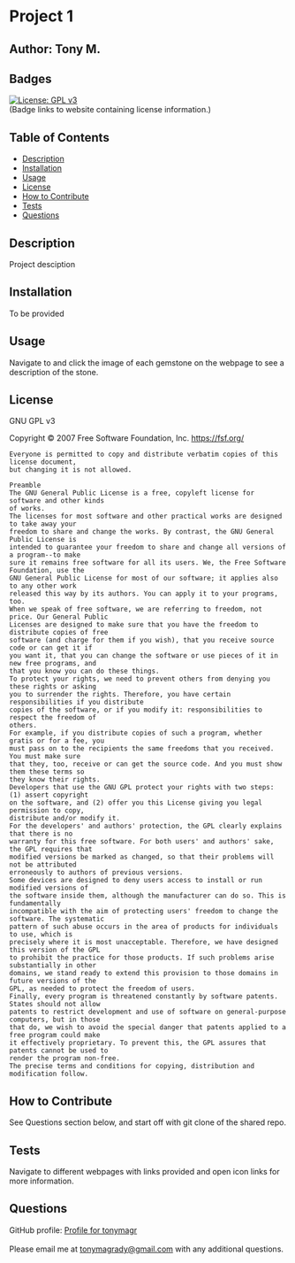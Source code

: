 # Project 1

  ## Author: Tony M.

  ## Badges
  [![License: GPL v3](https://img.shields.io/badge/License-GPLv3-blue.svg)](https://www.gnu.org/licenses/gpl-3.0) <br>
  (Badge links to website containing license information.)

  ## Table of Contents
  - [Description](#description)
  - [Installation](#installation)
  - [Usage](#usage)
  - [License](#license)
  - [How to Contribute](#how-to-contribute)
  - [Tests](#tests)
  - [Questions](#questions)

  ## Description
  Project desciption

  ## Installation
  To be provided

  ## Usage
  Navigate to and click the image of each gemstone on the webpage to see a description of the stone.

  ## License
  GNU GPL v3

  Copyright © 2007 Free Software Foundation, Inc. <https://fsf.org/>

    Everyone is permitted to copy and distribute verbatim copies of this license document, 
    but changing it is not allowed.
    
    Preamble
    The GNU General Public License is a free, copyleft license for software and other kinds 
    of works.
    The licenses for most software and other practical works are designed to take away your 
    freedom to share and change the works. By contrast, the GNU General Public License is 
    intended to guarantee your freedom to share and change all versions of a program--to make 
    sure it remains free software for all its users. We, the Free Software Foundation, use the 
    GNU General Public License for most of our software; it applies also to any other work 
    released this way by its authors. You can apply it to your programs, too.
    When we speak of free software, we are referring to freedom, not price. Our General Public 
    Licenses are designed to make sure that you have the freedom to distribute copies of free 
    software (and charge for them if you wish), that you receive source code or can get it if 
    you want it, that you can change the software or use pieces of it in new free programs, and 
    that you know you can do these things.
    To protect your rights, we need to prevent others from denying you these rights or asking 
    you to surrender the rights. Therefore, you have certain responsibilities if you distribute 
    copies of the software, or if you modify it: responsibilities to respect the freedom of 
    others.
    For example, if you distribute copies of such a program, whether gratis or for a fee, you 
    must pass on to the recipients the same freedoms that you received. You must make sure 
    that they, too, receive or can get the source code. And you must show them these terms so 
    they know their rights.
    Developers that use the GNU GPL protect your rights with two steps: (1) assert copyright 
    on the software, and (2) offer you this License giving you legal permission to copy, 
    distribute and/or modify it.
    For the developers' and authors' protection, the GPL clearly explains that there is no 
    warranty for this free software. For both users' and authors' sake, the GPL requires that 
    modified versions be marked as changed, so that their problems will not be attributed 
    erroneously to authors of previous versions.
    Some devices are designed to deny users access to install or run modified versions of 
    the software inside them, although the manufacturer can do so. This is fundamentally 
    incompatible with the aim of protecting users' freedom to change the software. The systematic 
    pattern of such abuse occurs in the area of products for individuals to use, which is 
    precisely where it is most unacceptable. Therefore, we have designed this version of the GPL 
    to prohibit the practice for those products. If such problems arise substantially in other 
    domains, we stand ready to extend this provision to those domains in future versions of the 
    GPL, as needed to protect the freedom of users.
    Finally, every program is threatened constantly by software patents. States should not allow 
    patents to restrict development and use of software on general-purpose computers, but in those 
    that do, we wish to avoid the special danger that patents applied to a free program could make 
    it effectively proprietary. To prevent this, the GPL assures that patents cannot be used to 
    render the program non-free.
    The precise terms and conditions for copying, distribution and modification follow.

  ## How to Contribute
  See Questions section below, and start off with git clone of the  shared repo.

  ## Tests
  Navigate to different webpages with links provided and open icon links for more information.

  ## Questions
  GitHub profile: [Profile for tonymagr](https://github.com/tonymagr) <br> <br>
  Please email me at tonymagrady@gmail.com with any additional questions.
  